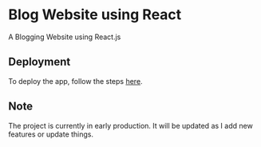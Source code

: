 # Blog Website using React

A Blogging Website using React.js

## Deployment

To deploy the app, follow the steps [here](https://create-react-app.dev/docs/deployment/#github-pages).

## Note

The project is currently in early production. It will be updated as I add new features or update things.

<!-- For live demo of my app hosted at github pages go to the [link](https://singhkailash9.github.io/blog-site-react). -->
